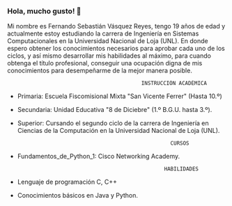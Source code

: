 

### Hola, mucho gusto! 👋

Mi nombre es Fernando Sebastián Vásquez Reyes, tengo 19 años de edad y actualmente estoy estudiando la carrera de Ingeniería en Sistemas Computacionales en la Universidad Nacional de Loja (UNL). En donde espero obtener los conocimientos necesarios para aprobar cada uno de los ciclos, y así mismo desarrollar mis habilidades al máximo, para cuando obtenga el título profesional, conseguir una ocupación digna de mis conocimientos para desempeñarme de la mejor manera posible. 
                                               
                                               INSTRUCCIÓN ACADÉMICA
                                               
- Primaria: Escuela Fiscomisional Mixta "San Vicente Ferrer" (Hasta 10.º)

- Secundaria: Unidad Educativa "8 de Diciebre" (1.º B.G.U. hasta 3.º).

- Superior: Cursando el segundo ciclo de la carrera de Ingeniería en Ciencias de la Computación en la Universidad Nacional de Loja (UNL).

                                                       CURSOS
                                                        
 - Fundamentos_de_Python_1: Cisco Networking Academy. 

                                                      HABILIDADES
 
- Lenguaje de programación C, C++
- Conocimientos básicos en Java y Python.
